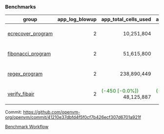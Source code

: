 ### Benchmarks
| group | app_log_blowup | app_total_cells_used | app_total_cycles | app_total_proof_time_ms | leaf_log_blowup | leaf_total_cells_used | leaf_total_cycles | leaf_total_proof_time_ms | max_segment_length | instance | alloc |
|---|---|---|---|---|---|---|---|---|---|---|---|
| [ ecrecover_program ](https://github.com/openvm-org/openvm/blob/benchmark-results/benchmarks-pr/1043/individual/ecrecover-41210e37dbfd4f5f0cf7b426ecf307d6701a921f.md) | <div style='text-align: right'> 2 </div>  | <div style='text-align: right'> 10,251,804 </div>  | <div style='text-align: right'> 195,066 </div>  | <span style='color: green'>(-80.0 [-4.0%])</span><div style='text-align: right'> 1,905.0 </div>  | <div style='text-align: right'> - </div>  | <div style='text-align: right'> - </div>  | <div style='text-align: right'> - </div>  | <div style='text-align: right'> - </div>  | 1048476 | 64cpu-linux-arm64 | mimalloc |
| [ fibonacci_program ](https://github.com/openvm-org/openvm/blob/benchmark-results/benchmarks-pr/1043/individual/fibonacci-41210e37dbfd4f5f0cf7b426ecf307d6701a921f.md) | <div style='text-align: right'> 2 </div>  | <div style='text-align: right'> 51,615,800 </div>  | <div style='text-align: right'> 3,000,274 </div>  | <span style='color: green'>(-31.0 [-0.6%])</span><div style='text-align: right'> 5,310.0 </div>  | <div style='text-align: right'> - </div>  | <div style='text-align: right'> - </div>  | <div style='text-align: right'> - </div>  | <div style='text-align: right'> - </div>  | 1048476 | 64cpu-linux-arm64 | mimalloc |
| [ regex_program ](https://github.com/openvm-org/openvm/blob/benchmark-results/benchmarks-pr/1043/individual/regex-41210e37dbfd4f5f0cf7b426ecf307d6701a921f.md) | <div style='text-align: right'> 2 </div>  | <div style='text-align: right'> 238,890,449 </div>  | <div style='text-align: right'> 8,381,808 </div>  | <span style='color: red'>(+382.0 [+2.3%])</span><div style='text-align: right'> 17,127.0 </div>  | <div style='text-align: right'> - </div>  | <div style='text-align: right'> - </div>  | <div style='text-align: right'> - </div>  | <div style='text-align: right'> - </div>  | 1048476 | 64cpu-linux-arm64 | mimalloc |
| [ verify_fibair ](https://github.com/openvm-org/openvm/blob/benchmark-results/benchmarks-pr/1043/individual/verify_fibair-41210e37dbfd4f5f0cf7b426ecf307d6701a921f.md) | <div style='text-align: right'> 2 </div>  | <span style='color: green'>(-450 [-0.0%])</span><div style='text-align: right'> 48,125,887 </div>  | <span style='color: green'>(-34 [-0.0%])</span><div style='text-align: right'> 397,094 </div>  | <span style='color: red'>(+28.0 [+0.9%])</span><div style='text-align: right'> 3,139.0 </div>  | <div style='text-align: right'> - </div>  | <div style='text-align: right'> - </div>  | <div style='text-align: right'> - </div>  | <div style='text-align: right'> - </div>  | 1048476 | 64cpu-linux-arm64 | mimalloc |


Commit: https://github.com/openvm-org/openvm/commit/41210e37dbfd4f5f0cf7b426ecf307d6701a921f

[Benchmark Workflow](https://github.com/openvm-org/openvm/actions/runs/12335655470)
